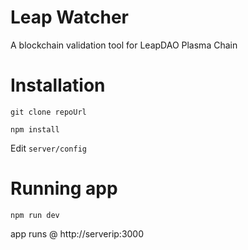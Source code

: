 # Leap Watcher
A blockchain validation tool for LeapDAO Plasma Chain

# Installation
`git clone repoUrl`

`npm install`

Edit `server/config`

# Running app
`npm run dev`

app runs @ http://serverip:3000
